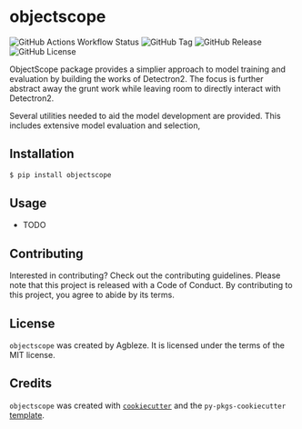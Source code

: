 # objectscope
![GitHub Actions Workflow Status](https://img.shields.io/github/actions/workflow/status/agbleze/objectscope/.github%2Fworkflows%2Fci.yml)
![GitHub Tag](https://img.shields.io/github/v/tag/agbleze/objectscope)
![GitHub Release](https://img.shields.io/github/v/release/agbleze/objectscope)
![GitHub License](https://img.shields.io/github/license/agbleze/objectscope)

ObjectScope package provides a simplier approach to model training and evaluation by building the works of Detectron2. The focus is further abstract away the grunt work while leaving room to directly interact with Detectron2.

Several utilities needed to aid the model development are provided. This includes extensive model evaluation and selection,

## Installation

```bash
$ pip install objectscope
```

## Usage

- TODO

## Contributing

Interested in contributing? Check out the contributing guidelines. Please note that this project is released with a Code of Conduct. By contributing to this project, you agree to abide by its terms.

## License

`objectscope` was created by Agbleze. It is licensed under the terms of the MIT license.

## Credits

`objectscope` was created with [`cookiecutter`](https://cookiecutter.readthedocs.io/en/latest/) and the `py-pkgs-cookiecutter` [template](https://github.com/py-pkgs/py-pkgs-cookiecutter).
